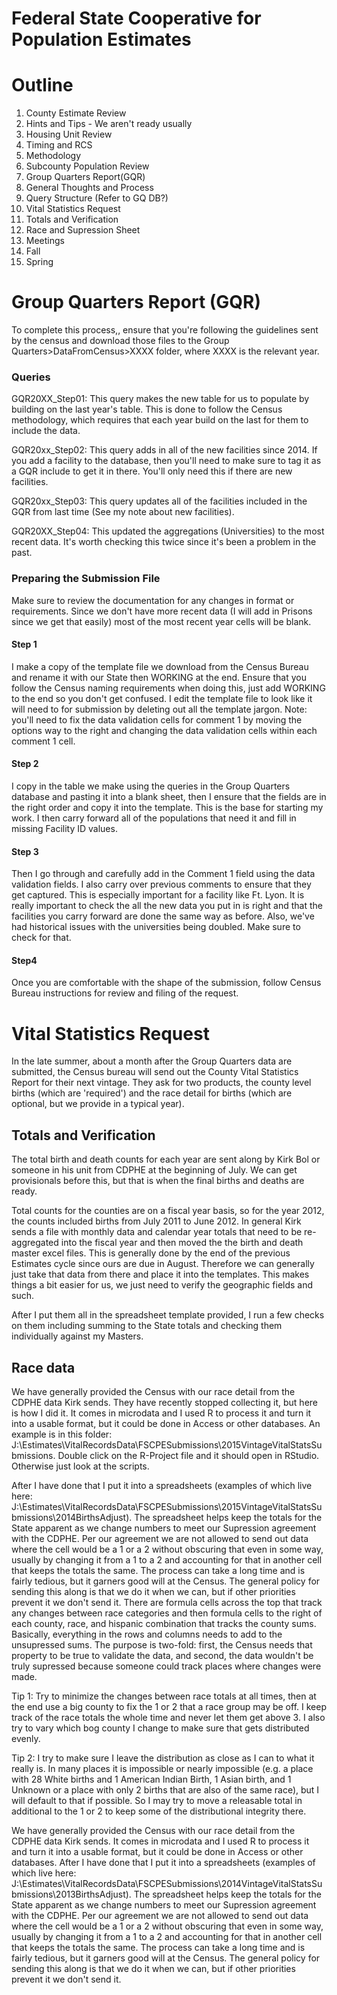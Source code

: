# Federal State Cooperative for Population Estimates

# Outline
1. County Estimate Review
 2. Hints and Tips - We aren't ready usually
3. Housing Unit Review
 4. Timing and RCS
 5. Methodology
6. Subcounty Population Review
7. Group Quarters Report(GQR)
 8. General Thoughts and Process
 9. Query Structure (Refer to GQ DB?)
10. Vital Statistics Request
  1. Totals and Verification
  2. Race and Supression Sheet
11. Meetings
 12. Fall
 13. Spring




# Group Quarters Report (GQR)

To complete this process,, ensure that you're following the guidelines sent by the census and download those files to the Group Quarters>DataFromCensus>XXXX folder, where XXXX is the relevant year.

### Queries

GQR20XX_Step01: This query makes the new table for us to populate by building on the last year's table.  This is done to follow the Census methodology, which requires that each year build on the last for them to include the data.



GQR20xx_Step02: This query adds in all of the new facilities since 2014.  If you add a facility to the database, then you'll need to make sure to tag it as a GQR include to get it in there. You'll only need this if there are new facilities.



GQR20xx_Step03: This query updates all of the facilities included in the GQR from last time (See my note about new facilities).



GQR20XX_Step04: This updated the aggregations (Universities) to the most recent data.  It's worth checking this twice since it's been a problem in the past.



### Preparing the Submission File

Make sure to review the documentation for any changes in format or requirements.  Since we don't have more recent data (I will add in Prisons since we get that easily) most of the most recent year cells will be blank.



#### Step 1 

I make a copy of the template file we download from the Census Bureau and rename it with our State then WORKING at the end.  Ensure that you follow the Census naming requirements when doing this, just add WORKING to the end so you don't get confused.  I edit the template file to look like it will need to for submission by deleting out all the template jargon.  Note: you'll need to fix the data validation cells for comment 1 by moving the options way to the right and changing the data validation cells within each comment 1 cell.



#### Step 2

I copy in the table we make using the queries in the Group Quarters database and pasting it into a blank sheet, then I ensure that the fields are in the right order and copy it into the template.  This is the base for starting my work.  I then carry forward all of the populations that need it and fill in missing Facility ID values.



#### Step 3 

Then I go through and carefully add in the Comment 1 field using the data validation fields.  I also carry over previous comments to ensure that they get captured.  This is especially important for a facility like Ft. Lyon. It is really important to check the all the new data you put in is right and that the facilities you carry forward are done the same way as before.  Also, we've had historical issues with the universities being doubled.  Make sure to check for that.



#### Step4

Once you are comfortable with the shape of the submission, follow Census Bureau instructions for review and filing of the request.





# Vital Statistics Request

In the late summer, about a month after the Group Quarters data are submitted, the Census bureau will send out the County Vital Statistics Report for their next vintage.  They ask for two products, the county level births (which are 'required') and the race detail for births (which are optional, but we provide in a typical year).

## Totals and Verification

The total birth and death counts for each year are sent along by Kirk Bol or someone in his unit from CDPHE at the beginning of July.  We can get provisionals before this, but that is when the final births and deaths are ready.  

Total counts for the counties are on a fiscal year basis, so for the year 2012, the counts included births from July 2011 to June 2012.  In general Kirk sends a file with monthly data and calendar year totals that need to be re-aggregated into the fiscal year and then moved the the birth and death master excel files.  This is generally done by the end of the previous Estimates cycle since ours are due in August.  Therefore we can generally just take that data from there and place it into the templates.  This makes things a bit easier for us, we just need to verify the geographic fields and such.

After I put them all in the spreadsheet template provided, I run a few checks on them including summing to the State totals and checking them individually against my Masters.

## Race data


We have generally provided the Census with our race detail from the CDPHE data Kirk sends. They have recently stopped collecting it, but here is how I did it.  It comes in microdata and I used R to process it and turn it into a usable format, but it could be done in Access or other databases. An example is in this folder: J:\Estimates\VitalRecordsData\FSCPESubmissions\2015VintageVitalStatsSubmissions\.  Double click on the R-Project file and it should open in RStudio.  Otherwise just look at the scripts.

After I have done that I put it into a spreadsheets (examples of which live here: J:\Estimates\VitalRecordsData\FSCPESubmissions\2015VintageVitalStatsSubmissions\2014BirthsAdjust).  The spreadsheet helps keep the totals for the State apparent as we change numbers to meet our Supression agreement with the CDPHE.  Per our agreement we are not allowed to send out data where the cell would be a 1 or a 2 without obscuring that even in some way, usually by changing it from a 1 to a 2 and accounting for that in another cell that keeps the totals the same.  The process can take a long time and is fairly tedious, but it garners good will at the Census.  The general policy for sending this along is that we do it when we can, but if other priorities prevent it we don't send it.  There are formula cells across the top that track any changes between race categories and then formula cells to the right of each county, race, and hispanic combination that tracks the county sums.  Basically, everything in the rows and columns needs to add to the unsupressed sums.  The purpose is two-fold: first, the Census needs that property to be true to validate the data, and second, the data wouldn't be truly supressed because someone could track places where changes were made.

Tip 1: Try to minimize the changes between race totals at all times, then at the end use a big county to fix the 1 or 2 that a race group may be off.  I keep track of the race totals the whole time and never let them get above 3.  I also try to vary which bog county I change to make sure that gets distributed evenly.  

Tip 2: I try to make sure I leave the distribution as close as I can to what it really is.  In many places it is impossible or nearly impossible (e.g. a place with 28 White births and 1 American Indian Birth, 1 Asian birth, and 1 Unknown or a place with only 2 births that are also of the same race), but I will default to that if possible.  So I may try to move a releasable total in additional to the 1 or 2 to keep some of the distributional integrity there.


We have generally provided the Census with our race detail from the CDPHE data Kirk sends.  It comes in microdata and I used R to process it and turn it into a usable format, but it could be done in Access or other databases.  After I have done that I put it into a spreadsheets (examples of which live here: J:\Estimates\VitalRecordsData\FSCPESubmissions\2014VintageVitalStatsSubmissions\2013BirthsAdjust).  The spreadsheet helps keep the totals for the State apparent as we change numbers to meet our Supression agreement with the CDPHE.  Per our agreement we are not allowed to send out data where the cell would be a 1 or a 2 without obscuring that even in some way, usually by changing it from a 1 to a 2 and accounting for that in another cell that keeps the totals the same.  The process can take a long time and is fairly tedious, but it garners good will at the Census.  The general policy for sending this along is that we do it when we can, but if other priorities prevent it we don't send it.

